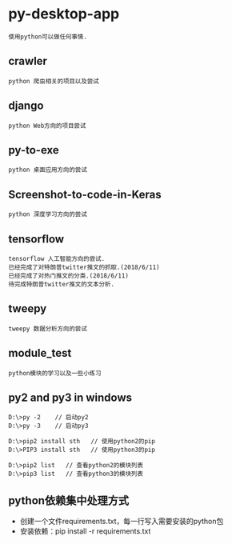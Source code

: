 # py-desktop-app
    使用python可以做任何事情.
## crawler
    python 爬虫相关的项目以及尝试
## django
    python Web方向的项目尝试

##  py-to-exe
    python 桌面应用方向的尝试

## Screenshot-to-code-in-Keras
    python 深度学习方向的尝试

## tensorflow
    tensorflow 人工智能方向的尝试.
    已经完成了对特朗普twitter推文的抓取.(2018/6/11)
    已经完成了对热门推文的分类.(2018/6/11)
    待完成特朗普twitter推文的文本分析.

## tweepy
    tweepy 数据分析方向的尝试

## module_test
    python模块的学习以及一些小练习



## py2 and py3 in windows
```
D:\>py -2    // 启动py2
D:\>py -3    // 启动py3

D:\>pip2 install sth   // 使用python2的pip
D:\>PIP3 install sth   // 使用python3的pip

D:\>pip2 list   // 查看python2的模块列表
D:\>pip3 list   // 查看python3的模块列表
```

## python依赖集中处理方式
* 创建一个文件requirements.txt，每一行写入需要安装的python包
* 安装依赖：pip install -r requirements.txt